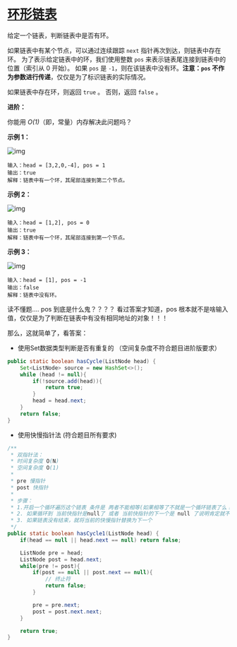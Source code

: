 # [环形链表](https://leetcode-cn.com/problems/linked-list-cycle/)

给定一个链表，判断链表中是否有环。

如果链表中有某个节点，可以通过连续跟踪 `next` 指针再次到达，则链表中存在环。 为了表示给定链表中的环，我们使用整数 `pos` 来表示链表尾连接到链表中的位置（索引从 0 开始）。 如果 `pos` 是 `-1`，则在该链表中没有环。**注意：`pos` 不作为参数进行传递**，仅仅是为了标识链表的实际情况。

如果链表中存在环，则返回 `true` 。 否则，返回 `false` 。

 

**进阶：**

你能用 *O(1)*（即，常量）内存解决此问题吗？

 

**示例 1：**

![img](https://assets.leetcode-cn.com/aliyun-lc-upload/uploads/2018/12/07/circularlinkedlist.png)

```
输入：head = [3,2,0,-4], pos = 1
输出：true
解释：链表中有一个环，其尾部连接到第二个节点。
```

**示例 2：**

![img](https://assets.leetcode-cn.com/aliyun-lc-upload/uploads/2018/12/07/circularlinkedlist_test2.png)

```
输入：head = [1,2], pos = 0
输出：true
解释：链表中有一个环，其尾部连接到第一个节点。
```

**示例 3：**

![img](https://assets.leetcode-cn.com/aliyun-lc-upload/uploads/2018/12/07/circularlinkedlist_test3.png)

```
输入：head = [1], pos = -1
输出：false
解释：链表中没有环。
```



读不懂题.... pos 到底是什么鬼？？？？
看过答案才知道，pos 根本就不是啥输入值，仅仅是为了判断在链表中有没有相同地址的对象！！！

那么，这就简单了，看答案：

+ 使用Set数据类型判断是否有重复的 （空间复杂度不符合题目进阶版要求）

```java
public static boolean hasCycle(ListNode head) {
    Set<ListNode> source = new HashSet<>();
    while (head != null){
        if(!source.add(head)){
            return true;
        }
        head = head.next;
    }
    return false;
}
```

+ 使用快慢指针法 (符合题目所有要求)

```java
/**
 * 双指针法：
 * 时间复杂度 O(N)
 * 空间复杂度 O(1)
 *
 * pre 慢指针
 * post 快指针
 *
 * 步骤：
 * 1.开启一个循环遍历这个链表 条件是 两者不能相等(如果相等了不就是一个循环链表了么！！)
 * 2. 如果循环到 当前快指针是null了 或者 当前快指针的下一个是 null 了说明肯定就不是循环链表
 * 3. 如果链表没有结束，就将当前的快慢指针替换为下一个
 */
public static boolean hasCycle1(ListNode head) {
    if(head == null || head.next == null) return false;

    ListNode pre = head;
    ListNode post = head.next;
    while(pre != post){
        if(post == null || post.next == null){
            // 终止符
            return false;
        }

        pre = pre.next;
        post = post.next.next;
    }

    return true;
}
```

